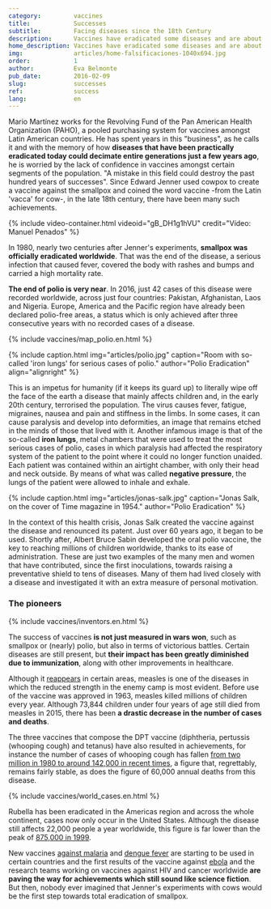 ```yaml
---
category:         vaccines
title:            Successes
subtitle:         Facing diseases since the 18th Century
description:      Vaccines have eradicated some diseases and are about to annihilate others. We review the successes and their protagonists
home_description: Vaccines have eradicated some diseases and are about to annihilate others. We review the successes and their protagonists
img:              articles/home-falsificaciones-1040x694.jpg
order:            1
author:           Eva Belmonte
pub_date:         2016-02-09
slug:             successes
ref:              success
lang:             en
---
```


<div class="container page-content" markdown="1">
  <div class="page-content-container" markdown="1">

Mario Martínez works for the Revolving Fund of the Pan American Health Organization (PAHO), a pooled purchasing system for vaccines amongst Latin American countries. He has spent years in this "business", as he calls it and with the memory of how **diseases that have been practically eradicated today could decimate entire generations just a few years ago**, he is worried by the lack of confidence in vaccines amongst certain segments of the population. "A mistake in this field could destroy the past hundred years of successes". Since Edward Jenner used cowpox to create a vaccine against the smallpox and coined the word vaccine -from the Latin 'vacca' for cow-, in the late 18th century, there have been many such achievements. 

<div class="container-right">
{% include video-container.html videoid="gB_DH1g1hVU" credit="Vídeo: Manuel Penados" %}
</div>

In 1980, nearly two centuries after Jenner's experiments, **smallpox was officially eradicated worldwide**. That was the end of the disease, a serious infection that caused fever, covered the body with rashes and bumps and carried a high mortality rate. 

**The end of polio is very near**. In 2016, just 42 cases of this disease were recorded worldwide, across just four countries: Pakistan, Afghanistan, Laos and Nigeria. Europe, America and the Pacific region have already been declared polio-free areas, a status which is only achieved after three consecutive years with no recorded cases of a disease.

{% include vaccines/map_polio.en.html %}

{% include caption.html img="articles/polio.jpg" caption="Room with so-called 'iron lungs' for serious cases of polio." author="Polio Eradication" align="alignright" %}

This is an impetus for humanity (if it keeps its guard up) to literally wipe off the face of the earth a disease that mainly affects children and, in the early 20th century, terrorised the population. The virus causes fever, fatigue, migraines, nausea and pain and stiffness in the limbs. In some cases, it can cause paralysis and develop into deformities, an image that remains etched in the minds of those that lived with it. Another infamous image is that of the so-called **iron lungs**, metal chambers that were used to treat the most serious cases of polio, cases in which paralysis had affected the respiratory system of the patient to the point where it could no longer function unaided. Each patient was contained within an airtight chamber, with only their head and neck outside. By means of what was called **negative pressure**, the lungs of the patient were allowed to inhale and exhale. 

{% include caption.html img="articles/jonas-salk.jpg" caption="Jonas Salk, on the cover of Time magazine in 1954." author="Polio Eradication" %}

In the context of this health crisis, Jonas Salk created the vaccine against the disease and renounced its patent. Just over 60 years ago, it began to be used. Shortly after, Albert Bruce Sabin developed the oral polio vaccine, the key to reaching millions of children worldwide, thanks to its ease of administration. These are just two examples of the many men and women that have contributed, since the first inoculations, towards raising a preventative shield to tens of diseases. Many of them had lived closely with a disease and investigated it with an extra measure of personal motivation.

<div style="clear: both"></div>

### The pioneers
{% include vaccines/inventors.en.html %}

The success of vaccines **is not just measured in wars won**, such as smallpox or (nearly) polio, but also in terms of victorious battles. Certain diseases are still present, but **their impact has been greatly diminished due to immunization**, along with other improvements in healthcare. 

Although it [reappears](vaccines/antivaccines) in certain areas, measles is one of the diseases in which the reduced strength in the enemy camp is most evident. Before use of the vaccine was approved in 1963, measles killed millions of children every year. Although 73,844 children under four years of age still died from measles in 2015, there has been **a drastic decrease in the number of cases and deaths**. 

The three vaccines that compose the DPT vaccine (diphtheria, pertussis (whooping cough) and tetanus) have also resulted in achievements, for instance the number of cases of whooping cough has fallen [from two million in 1980 to around 142,000 in recent times](http://www.who.int/immunization/monitoring_surveillance/data/gs_gloprofile.pdf), a figure that, regrettably, remains fairly stable, as does the figure of 60,000 annual deaths from this disease. 

{% include vaccines/world_cases.en.html %}

Rubella has been eradicated in the Americas region and across the whole continent, cases now only occur in the United States. Although the disease still affects 22,000 people a year worldwide, this figure is far lower than the peak of [875,000 in 1999](http://www.who.int/immunization/monitoring_surveillance/data/gs_gloprofile.pdf). 

New vaccines [against malaria](http://www.who.int/immunization/research/development/malaria_vaccine_qa/en/) and [dengue fever](http://www.who.int/immunization/research/development/dengue_q_and_a/en/) are starting to be used in certain countries and the first results of the vaccine against [ebola](http://www.who.int/mediacentre/news/releases/2016/ebola-vaccine-results/en/) and the research teams working on vaccines against HIV and cancer worldwide **are paving the way for achievements which still sound like science fiction**. But then, nobody ever imagined that Jenner's experiments with cows would be the first step towards total eradication of smallpox.

  </div>
</div>